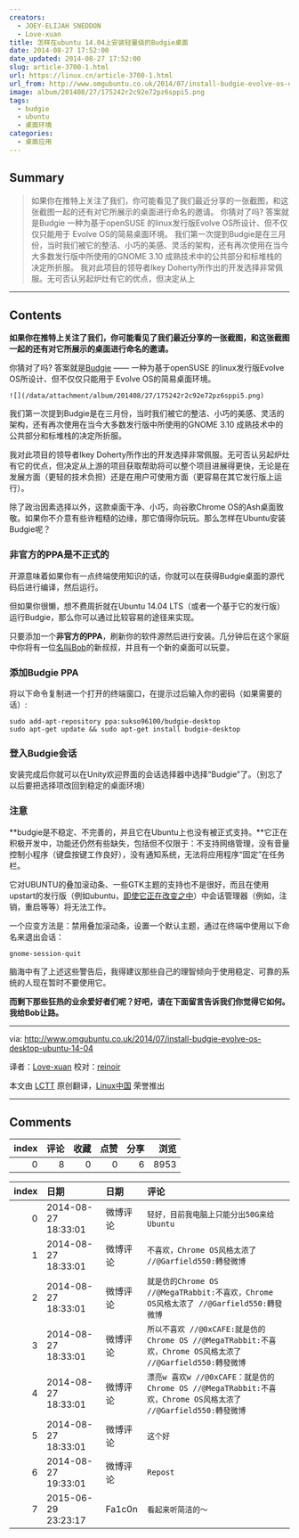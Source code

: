 ```yaml
---
creators:
  - JOEY-ELIJAH SNEDDON
  - Love-xuan
title: 怎样在ubuntu 14.04上安装轻量级的Budgie桌面
date: 2014-08-27 17:52:00
date_updated: 2014-08-27 17:52:00
slug: article-3700-1.html
url: https://linux.cn/article-3700-1.html
url_from: http://www.omgubuntu.co.uk/2014/07/install-budgie-evolve-os-desktop-ubuntu-14-04
image: album/201408/27/175242r2c92e72pz6sppi5.png
tags:
  - budgie
  - ubuntu
  - 桌面环境
categories:
  - 桌面应用
---
```


## Summary

> 如果你在推特上关注了我们，你可能看见了我们最近分享的一张截图，和这张截图一起的还有对它所展示的桌面进行命名的邀请。 你猜对了吗? 答案就是Budgie  一种为基于openSUSE 的linux发行版Evolve OS所设计、但不仅仅只能用于 Evolve OS的简易桌面环境。  我们第一次提到Budgie是在三月份，当时我们被它的整洁、小巧的美感、灵活的架构，还有再次使用在当今大多数发行版中所使用的GNOME 3.10 成熟技术中的公共部分和标堆栈的决定所折服。 我对此项目的领导者Ikey Doherty所作出的开发选择非常佩服。无可否认另起炉灶有它的优点，但决定从上

***

<!-- more -->

## Contents

**如果你在推特上关注了我们，你可能看见了我们最近分享的一张截图，和这张截图一起的还有对它所展示的桌面进行命名的邀请。**

你猜对了吗? 答案就是[Budgie](http://www.omgubuntu.co.uk/2014/03/budgie-desktop-chrome-os-like) —— 一种为基于openSUSE 的linux发行版Evolve OS所设计、但不仅仅只能用于 Evolve OS的简易桌面环境。

`![](/data/attachment/album/201408/27/175242r2c92e72pz6sppi5.png)`

我们第一次提到Budgie是在三月份，当时我们被它的整洁、小巧的美感、灵活的架构，还有再次使用在当今大多数发行版中所使用的GNOME 3.10 成熟技术中的公共部分和标堆栈的决定所折服。

我对此项目的领导者Ikey Doherty所作出的开发选择非常佩服。无可否认另起炉灶有它的优点，但决定从上游的项目获取帮助将可以整个项目进展得更快，无论是在发展方面（更轻的技术负担）还是在用户可使用方面（更容易在其它发行版上运行）。

除了政治因素选择以外，这款桌面干净、小巧，向谷歌Chrome OS的Ash桌面致敬。如果你不介意有些许粗糙的边缘，那它值得你玩玩。那么怎样在Ubuntu安装Budgie呢？

### 非官方的PPA是不正式的

开源意味着如果你有一点终端使用知识的话，你就可以在获得Budgie桌面的源代码后进行编译，然后运行。

但如果你很懒，想不费周折就在Ubuntu 14.04 LTS（或者一个基于它的发行版）运行Budgie，那么你可以通过比较容易的途径来实现。

只要添加一个**非官方的PPA**，刷新你的软件源然后进行安装。几分钟后在这个家庭中你将有一位[名叫Bob](http://en.wikipedia.org/wiki/Bob)的新叔叔，并且有一个新的桌面可以玩耍。

### 添加Budgie PPA

将以下命令复制进一个打开的终端窗口，在提示过后输入你的密码（如果需要的话）:

```shell
sudo add-apt-repository ppa:sukso96100/budgie-desktop
sudo apt-get update && sudo apt-get install budgie-desktop
```

### 登入Budgie会话

安装完成后你就可以在Unity欢迎界面的会话选择器中选择“Budgie”了。（别忘了以后要把选择项改回到稳定的桌面环境）

### 注意

**budgie是不稳定、不完善的，并且它在Ubuntu上也没有被正式支持。**它正在积极开发中，功能还仍然有些缺失，包括但不仅限于：不支持网络管理，没有音量控制小程序（键盘按键工作良好），没有通知系统，无法将应用程序“固定”在任务栏。

它对UBUNTU的叠加滚动条、一些GTK主题的支持也不是很好，而且在使用upstart的发行版（例如ubuntu，[即使它正在改变之中](http://www.omgubuntu.co.uk/2014/02/ubuntu-debian-switching-systemd)）中会话管理器（例如，注销，重启等等）将无法工作。

一个应变方法是：禁用叠加滚动条，设置一个默认主题，通过在终端中使用以下命名来退出会话：

```shell
gnome-session-quit
```

脑海中有了上述这些警告后，我得建议那些自己的理智倾向于使用稳定、可靠的系统的人现在暂时不要使用它。

**而剩下那些狂热的业余爱好者们呢？好吧，请在下面留言告诉我们你觉得它如何。我给Bob让路。**

---

via: <http://www.omgubuntu.co.uk/2014/07/install-budgie-evolve-os-desktop-ubuntu-14-04>

译者：[Love-xuan](https://github.com/Love-xuan) 校对：[reinoir](https://github.com/reinoi)

本文由 [LCTT](https://github.com/LCTT/TranslateProject) 原创翻译，[Linux中国](https://linux.cn/) 荣誉推出

***

## Comments


|   index |   评论 |   收藏 |   点赞 |   分享 |   浏览 |
|--------:|-------:|-------:|-------:|-------:|-------:|
|       0 |      8 |      0 |      0 |      6 |   8953 |

|   index | 日期                | 日期     | 评论                                                                                                          |
|--------:|:--------------------|:---------|:--------------------------------------------------------------------------------------------------------------|
|       0 | 2014-08-27 18:33:01 | 微博评论 | `轻好，目前我电脑上只能分出50G来给Ubuntu`                                                                     |
|       1 | 2014-08-27 18:33:01 | 微博评论 | `不喜欢，Chrome OS风格太浓了 //@Garfield550:轉發微博`                                                         |
|       2 | 2014-08-27 18:33:01 | 微博评论 | `就是仿的Chrome OS //@MegaTRabbit:不喜欢，Chrome OS风格太浓了 //@Garfield550:轉發微博`                        |
|       3 | 2014-08-27 18:33:01 | 微博评论 | `所以不喜欢 //@0xCAFE:就是仿的Chrome OS //@MegaTRabbit:不喜欢，Chrome OS风格太浓了 //@Garfield550:轉發微博`   |
|       4 | 2014-08-27 18:33:01 | 微博评论 | `漂亮w 喜欢w //@0xCAFE：就是仿的Chrome OS //@MegaTRabbit:不喜欢，Chrome OS风格太浓了 //@Garfield550:轉發微博` |
|       5 | 2014-08-27 18:33:01 | 微博评论 | `这个好`                                                                                                      |
|       6 | 2014-08-27 19:33:01 | 微博评论 | `Repost`                                                                                                      |
|       7 | 2015-06-29 23:23:17 | Fa1c0n   | `看起来听简洁的～`                                                                                            |
